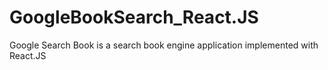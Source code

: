 # GoogleBookSearch_React.JS
Google Search Book is a search book engine application implemented with React.JS
